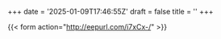 +++
date = '2025-01-09T17:46:55Z'
draft = false
title = ''
+++

{{< form action="http://eepurl.com/i7xCx-/" >}}